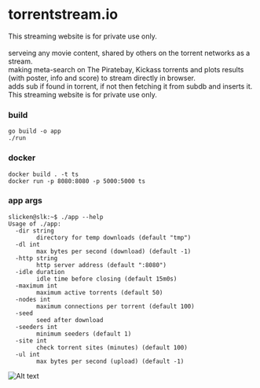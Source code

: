 # torrentstream.io

This streaming website is for private use only.<br>
<br>
serveing any movie content, shared by others on the torrent networks as a stream.<br>
making meta-search on The Piratebay, Kickass torrents and plots results (with poster, info and score) to stream directly in browser.<br>
adds sub if found in torrent, if not then fetching it from subdb and inserts it.<br>
This streaming website is for private use only.<br>

### build ###
```
go build -o app
./run
```
### docker ###
```
docker build . -t ts
docker run -p 8080:8080 -p 5000:5000 ts
```
### app args ###
```
slicken@slk:~$ ./app --help
Usage of ./app:
  -dir string
    	directory for temp downloads (default "tmp")
  -dl int
    	max bytes per second (download) (default -1)
  -http string
    	http server address (default ":8080")
  -idle duration
    	idle time before closing (default 15m0s)
  -maximum int
    	maximum active torrents (default 50)
  -nodes int
    	maximum connections per torrent (default 100)
  -seed
    	seed after download
  -seeders int
    	minimum seeders (default 1)
  -site int
    	check torrent sites (minutes) (default 100)
  -ul int
    	max bytes per second (upload) (default -1)
```

![Alt text](ts_screen.png?raw=true "torrentstream")
